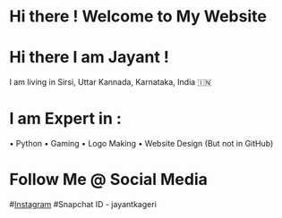 # Hi there ! Welcome to My Website
# Hi there I am Jayant !
I am living in Sirsi, Uttar Kannada, Karnataka, India 🇮🇳

# I am Expert in :
• Python
• Gaming
• Logo Making
• Website Design (But not in GitHub)
# Follow Me @ Social Media
  #[Instagram](instagram.com/jayantkageri)
  #Snapchat ID - jayantkageri
